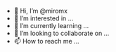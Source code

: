 - 👋 Hi, I’m @miromx
- 👀 I’m interested in ...
- 🌱 I’m currently learning ...
- 💞️ I’m looking to collaborate on ...
- 📫 How to reach me ...

<!---
miromx/miromx is a ✨ special ✨ repository because its `README.md` (this file) appears on your GitHub profile.
You can click the Preview link to take a look at your changes.
--->

